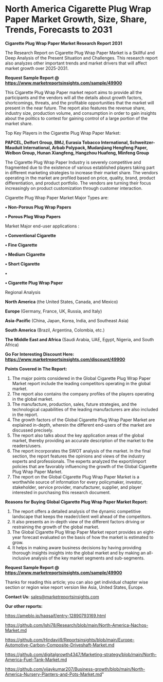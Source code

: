 # North America Cigarette Plug Wrap Paper Market Growth, Size, Share, Trends, Forecasts to 2031

<strong>Cigarette Plug Wrap Paper Market Research Report 2031</strong>

The Research Report on Cigarette Plug Wrap Paper Market is a Skillful and Deep Analysis of the Present Situation and Challenges. This research report also analyzes other important trends and market drivers that will affect market growth over 2025-2031.

<strong>Request Sample Report @ <a href=https://www.marketreportsinsights.com/sample/49900>https://www.marketreportsinsights.com/sample/49900</a></strong>

This Cigarette Plug Wrap Paper market report aims to provide all the participants and the vendors will all the details about growth factors, shortcomings, threats, and the profitable opportunities that the market will present in the near future. The report also features the revenue share, industry size, production volume, and consumption in order to gain insights about the politics to contest for gaining control of a large portion of the market share.

Top Key Players in the Cigarette Plug Wrap Paper Market:

<strong>PAPCEL, Delfort Group, BMJ, Eurasia Tobacco International, Schweitzer-Mauduit International, Arbab Polypack, Mudanjiang Hengfeng Paper, Welbon Group, Hunan Xiangfeng, Hangzhou Huafeng, Minfeng Group</strong>

The Cigarette Plug Wrap Paper Industry is severely competitive and fragmented due to the existence of various established players taking part in different marketing strategies to increase their market share. The vendors operating in the market are profiled based on price, quality, brand, product differentiation, and product portfolio. The vendors are turning their focus increasingly on product customization through customer interaction.

Cigarette Plug Wrap Paper Market Major Types are:

<strong>•  Non-Porous Plug Wrap Papers

•  Porous Plug Wrap Papers</strong>

Market Major end-user applications :

<strong>•  Conventional Cigarette

•  Fine Cigarette

•  Medium Cigarette

•  Short Cigarette

•  

•  Cigarette Plug Wrap Paper</strong>

Regional Analysis

</u><strong><b>North America</b></strong> (the United States, Canada, and Mexico)

<strong><b>Europe </b></strong>(Germany, France, UK, Russia, and Italy)

<strong><b>Asia-Pacific</b></strong> (China, Japan, Korea, India, and Southeast Asia)

<strong><b>South America</b></strong> (Brazil, Argentina, Colombia, etc.)

<strong><b>The Middle East and Africa</b></strong> (Saudi Arabia, UAE, Egypt, Nigeria, and South Africa)

<strong>Go For Interesting Discount Here: <a href=https://www.marketreportsinsights.com/discount/49900>https://www.marketreportsinsights.com/discount/49900</a></strong>

<strong>Points Covered in The Report:</strong>
<ol>
  <li>The major points considered in the Global Cigarette Plug Wrap Paper Market report include the leading competitors operating in the global market.</li>
  <li>The report also contains the company profiles of the players operating in the global market.</li>
  <li>The manufacture, production, sales, future strategies, and the technological capabilities of the leading manufacturers are also included in the report.</li>
  <li>The growth factors of the Global Cigarette Plug Wrap Paper Market are explained in-depth, wherein the different end-users of the market are discussed precisely.</li>
  <li>The report also talks about the key application areas of the global market, thereby providing an accurate description of the market to the readers/users.</li>
  <li>The report incorporates the SWOT analysis of the market. In the final section, the report features the opinions and views of the industry experts and professionals. The experts analyzed the export/import policies that are favorably influencing the growth of the Global Cigarette Plug Wrap Paper Market.</li>
  <li>The report on the Global Cigarette Plug Wrap Paper Market is a worthwhile source of information for every policymaker, investor, stakeholder, service provider, manufacturer, supplier, and player interested in purchasing this research document.</li>
</ol>
<strong>Reasons for Buying Global Cigarette Plug Wrap Paper Market Report:</strong>

<ol>
  <li>The report offers a detailed analysis of the dynamic competitive landscape that keeps the reader/client well ahead of the competitors.</li>
  <li>It also presents an in-depth view of the different factors driving or restraining the growth of the global market.</li>
  <li>The Global Cigarette Plug Wrap Paper Market report provides an eight-year forecast evaluated on the basis of how the market is estimated to grow.</li>
  <li>It helps in making aware business decisions by having providing thorough insights insights into the global market and by making an all-inclusive analysis of the key market segments and sub-segments.</li>
</ol>
<strong>Request Sample Report @ <a href=https://www.marketreportsinsights.com/sample/49900>https://www.marketreportsinsights.com/sample/49900</a></strong>


Thanks for reading this article; you can also get individual chapter wise section or region wise report version like Asia, United States, Europe.

<strong>Contact Us:</strong>
sales@marketreportsinsights.com

<strong>Our other reports:</strong>

<a href=https://ameblo.jp/haqsaif/entry-12890793169.html>https://ameblo.jp/haqsaif/entry-12890793169.html</a>

<a href=https://github.com/Ishi78/Research/blob/main/North-America-Nachos-Market.md>https://github.com/Ishi78/Research/blob/main/North-America-Nachos-Market.md</a>

<a href=https://github.com/Hindavii9/Reportsinsights/blob/main/Europe-Automotive-Carbon-Composite-Driveshaft-Market.md>https://github.com/Hindavii9/Reportsinsights/blob/main/Europe-Automotive-Carbon-Composite-Driveshaft-Market.md</a>

<a href=https://github.com/digitalgrowth4347/Marketing-strategy/blob/main/North-America-Fuel-Tank-Market.md>https://github.com/digitalgrowth4347/Marketing-strategy/blob/main/North-America-Fuel-Tank-Market.md</a>

<a href=https://github.com/vijaykumar207/Business-growth/blob/main/North-America-Nursery-Planters-and-Pots-Market.md>https://github.com/vijaykumar207/Business-growth/blob/main/North-America-Nursery-Planters-and-Pots-Market.md</a>"
